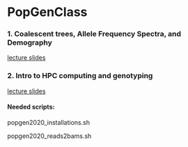# PopGenClass

### 1. Coalescent trees, Allele Frequency Spectra, and Demography

[lecture slides](https://drive.google.com/open?id=1Aiy13-6XIQDQ6rlsIeTeRnFZuxu283wDJyukIr5oPV0)

### 2. Intro to HPC computing and genotyping

[lecture slides](https://docs.google.com/presentation/d/1E2ezo4E9vBRMuogzZKLcE0WNxO_yn-MpKl7GPDTnGWc/edit?usp=sharing)

#### Needed scripts: 
  popgen2020_installations.sh
  
  popgen2020_reads2bams.sh
  
